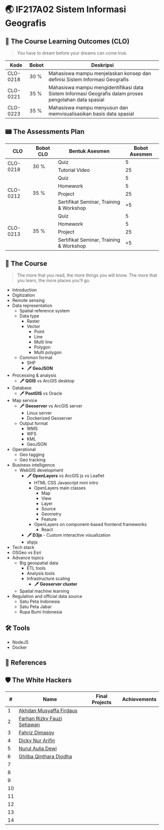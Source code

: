 # 🌏 IF217A02 Sistem Informasi Geografis

## 🌟 The Course Learning Outcomes (CLO)

> You have to dream before your dreams can come true.

|Kode|Bobot|Deskripsi|
|---|---|---|
|CLO-0218|30 %|Mahasiswa mampu menjelaskan konsep dan definisi Sistem Informasi Geografis|
|CLO-0221|35 %|Mahasiswa mampu mengidentifikasi data Sistem Informasi Geografis dalam proses pengolahan data spasial|
|CLO-0223|35 %|Mahasiswa mampu menyusun dan memvisualisasikan basis data spasial|

## 📟 The Assessments Plan

<table>
    <thead>
        <tr>
            <th>CLO</th>
            <th>Bobot CLO</th>
            <th>Bentuk Asesmen</th>
            <th>Bobot Asesmen</th>
        </tr>
    </thead>
    <tbody>
        <tr>
            <td rowspan=3>CLO-0218</td>
            <td rowspan=3>30 %</td>
        </tr>
        <tr>
            <td>Quiz</td><td>5</td>
        </tr>
        <tr>
            <td>Tutorial Video</td><td>25</td>
        </tr>
        <tr>
            <td rowspan=5>CLO-0212</td>
            <td rowspan=5>35 %</td>
        </tr>
        <tr>
            <td>Quiz</td><td>5</td>
        </tr>
        <tr>
            <td>Homework</td><td>5</td>
        </tr>
        <tr>
            <td>Project</td><td>25</td>
        </tr>
        <tr>
            <td>Sertifikat Seminar, Training & Workshop</td><td>+5</td>
        </tr>
        <tr>
            <td rowspan=5>CLO-0213</td>
            <td rowspan=5>35 %</td>
        </tr>
        <tr>
            <td>Quiz</td><td>5</td>
        </tr>
        <tr>
            <td>Homework</td><td>5</td>
        </tr>
        <tr>
            <td>Project</td><td>25</td>
        </tr>
        <tr>
            <td>Sertifikat Seminar, Training & Workshop</td><td>+5</td>
        </tr>
    </tbody>
</table>

## 🌷 The Course
> The more that you read, the more things you will know. The more that you learn, the more places you’ll go.

- Introduction
- Digitization
- Remote sensing
- Data representation
  - Spatial reference system
  - Data type
    - Raster
    - Vector
      - Point
      - Line
      - Multi line
      - Polygon
      - Multi polygon
  - Common format
    - SHP
    - **🗡 GeoJSON**
- Processing & analysis
  - **🗡 QGIS** vs ArcGIS desktop
- Database
  - **🗡 PostGIS** vs Oracle
- Map service
  - **🗡 Geoserver** vs ArcGIS server
    - Linux server
    - Dockerized Geoserver
  - Output format
    - WMS
    - WFS
    - KML
    - GeoJSON
- Operational
  - Geo tagging
  - Geo tracking
- Business intelligence
  - WebGIS development
    - **🗡 OpenLayers** vs ArcGIS js vs Leaflet
      - HTML CSS Javascript mini intro
      - OpenLayers main classes
        - Map
        - View
        - Layer
        - Source
        - Geometry
        - Feature
      - OpenLayers on component-based frontend frameworks
        - React
    - **🗡 D3js** - Custom interactive visualization
    - shpjs
- Tech stack
- OSGeo vs Esri
- Advance topics
  - Big geospatial data
    - ETL tools
    - Analysis tools
    - Infrastructure scaling
      - **🗡 Geoserver cluster**
  - Spatial machine learning
- Regulation and official data source
  - Satu Peta Indonesia
  - Satu Peta Jabar
  - Rupa Bumi Indonesia
  
## 🛠 Tools
- NodeJS
- Docker

## 📖 References

## 🛡 The White Hackers
\# | Name | Final Projects | Achievements
---|---|---|---
1 | [Akhdan Musyaffa Firdaus](https://github.com/AkhdanFirdaus/2223-IF217A02-sig) | | 
2 | [Farhan Rizky Fauzi Setiawan](https://github.com/farhanrizkyyyy/2223-IF217A02-sig) | | 
3 | [Fahriz Dimasqy](https://github.com/fahrizdimasqy/2223-IF217A02-sig) | | 
4 | [Dicky Nur Arifin](https://github.com/Dna2961/2223-IF217A02-sig.git) | | 
5 | [Nurul Aulia Dewi](https://github.com/NurulAuliaDewi/2223-IF217A02-sig) | | 
6 | [Ghilba Qinthara Djodha](https://github.com/ghilba/2223-IF217A02-sig) | | 
7 | []() | | 
8 | []() | | 
9 | []() | | 
10 | []() | | 
11 | []() | | 
12 | []() | | 
13 | []() | | 
14 | []() | | 
